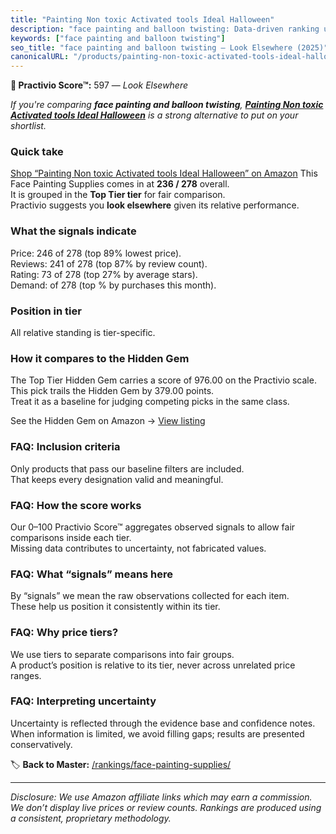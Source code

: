 ```yaml
---
title: "Painting Non toxic Activated tools Ideal Halloween"
description: "face painting and balloon twisting: Data-driven ranking using the Practivio Score™. Positioned by quality, value, demand, findability, momentum."
keywords: ["face painting and balloon twisting"]
seo_title: "face painting and balloon twisting — Look Elsewhere (2025)"
canonicalURL: "/products/painting-non-toxic-activated-tools-ideal-halloween-B0FBFHRTZM/"
---
```


**🚫 Practivio Score™:** 597 — _Look Elsewhere_


*If you're comparing **face painting and balloon twisting**, **[Painting Non toxic Activated tools Ideal Halloween](https://www.amazon.com/dp/B0FBFHRTZM?tag=practivio-20)** is a strong alternative to put on your shortlist.*
### Quick take
[Shop “Painting Non toxic Activated tools Ideal Halloween” on Amazon](https://www.amazon.com/dp/B0FBFHRTZM?tag=practivio-20)
This Face Painting Supplies comes in at **236 / 278** overall.  
It is grouped in the **Top Tier tier** for fair comparison.  
Practivio suggests you **look elsewhere** given its relative performance.

### What the signals indicate
Price: 246 of 278 (top 89% lowest price).  
Reviews: 241 of 278 (top 87% by review count).  
Rating: 73 of 278 (top 27% by average stars).  
Demand:  of 278 (top % by purchases this month).

### Position in tier
All relative standing is tier-specific.

### How it compares to the Hidden Gem
The Top Tier Hidden Gem carries a score of 976.00 on the Practivio scale.  
This pick trails the Hidden Gem by 379.00 points.  
Treat it as a baseline for judging competing picks in the same class.  

See the Hidden Gem on Amazon → [View listing](https://www.amazon.com/dp/B00IWESI8W?tag=practivio-20)

### FAQ: Inclusion criteria
Only products that pass our baseline filters are included.  
That keeps every designation valid and meaningful.

### FAQ: How the score works
Our 0–100 Practivio Score™ aggregates observed signals to allow fair comparisons inside each tier.  
Missing data contributes to uncertainty, not fabricated values.

### FAQ: What “signals” means here
By “signals” we mean the raw observations collected for each item.  
These help us position it consistently within its tier.

### FAQ: Why price tiers?
We use tiers to separate comparisons into fair groups.  
A product’s position is relative to its tier, never across unrelated price ranges.

### FAQ: Interpreting uncertainty
Uncertainty is reflected through the evidence base and confidence notes.  
When information is limited, we avoid filling gaps; results are presented conservatively.


🏷️ **Back to Master:** [/rankings/face-painting-supplies/](/rankings/face-painting-supplies/)

---
_Disclosure: We use Amazon affiliate links which may earn a commission. We don’t display live prices or review counts. Rankings are produced using a consistent, proprietary methodology._
